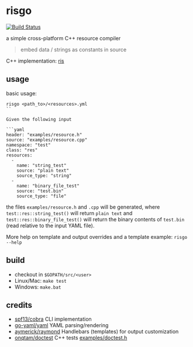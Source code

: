 # risgo


[![Build Status](https://travis-ci.org/d-led/risgo.svg?branch=master)](https://travis-ci.org/d-led/risgo)


a simple cross-platform C++ resource compiler
> embed data / strings as constants in source

C++ implementation: [ris](https://github.com/d-led/ris)

## usage

basic usage:

```
risgo <path_to>/<resources>.yml
``

Given the following input

```yaml
header: "examples/resource.h"
source: "examples/resource.cpp"
namespace: "test"
class: "res"
resources:
  -
    name: "string_test"
    source: "plain text"
    source_type: "string"
  -
    name: "binary_file_test"
    source: "test.bin"
    source_type: "file"
```

the files `examples/resource.h` and `.cpp` will be generated, where `test::res::string_test()` will return `plain text` and `test::res::binary_file_test()` will return the binary contents of `test.bin` (read relative to the input YAML file).

More help on template and output overrides and a template example: `risgo --help`

## build

- checkout in `$GOPATH/src/<user>`
- Linux/Mac: `make test`
- Windows: `make.bat`

## credits

- [spf13/cobra](https://github.com/spf13/cobra) CLI implementation
- [go-yaml/yaml](https://github.com/go-yaml/yaml) YAML parsing/rendering
- [aymerick/raymond](https://github.com/aymerick/raymond) Handlebars (templates) for output customization
- [onqtam/doctest](https://github.com/onqtam/doctest) C++ tests [examples/doctest.h](examples/doctest.h)
